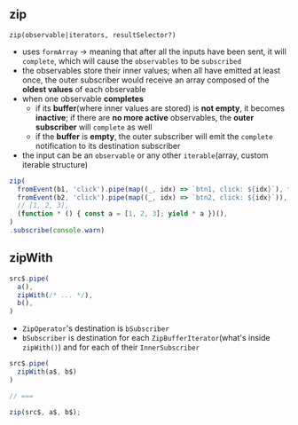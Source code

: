 ## zip

`zip(observable|iterators, resultSelector?)`

* uses `formArray` -> meaning that after all the inputs have been sent, it will `complete`, which will cause the `observables` to be `subscribed`
* the observables store their inner values; when all have emitted at least once, the outer subscriber would receive an array composed of the **oldest values** of each observable
* when one observable **completes**
  * if its **buffer**(where inner values are stored) is **not empty**, it becomes **inactive**; if there are **no more active** observables, the **outer subscriber** will `complete` as well
  * if the **buffer** is **empty**, the outer subscriber will emit the `complete` notification to its destination subscriber
* the input can be an `observable` or any other `iterable`(array, custom iterable structure)

```ts
zip(
  fromEvent(b1, 'click').pipe(map((_, idx) => `btn1, click: ${idx}`), take(2)),
  fromEvent(b2, 'click').pipe(map((_, idx) => `btn2, click: ${idx}`)),
  // [1, 2, 3],
  (function * () { const a = [1, 2, 3]; yield * a })(),
)
.subscribe(console.warn)
```

## zipWith

```ts
src$.pipe(
  a(),
  zipWith(/* ... */),
  b(),
)
```

* `ZipOperator`'s destination is `bSubscriber`
* `bSubscriber` is destination for each `ZipBufferIterator`(what's inside `zipWith()`) and for each of their `InnerSubscriber`

```ts
src$.pipe(
  zipWith(a$, b$)
)

// ===

zip(src$, a$, b$);
```
